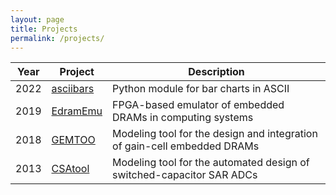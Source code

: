 ```yaml
---
layout: page
title: Projects
permalink: /projects/
---
```



| Year | Project                                                                                                 | Description                                                              |
| ---- | ------------------------------------------------------------------------------------------------------- | ------------------------------------------------------------------------ |
| 2022 | [asciibars](https://github.com/andreabonetti/asciibars)                                                 | Python module for bar charts in ASCII                                    |
| 2019 | [EdramEmu](https://www.epfl.ch/labs/tcl/resources-and-sw/edramemu/)                                     | FPGA-based emulator of embedded DRAMs in computing systems               |
| 2018 | [GEMTOO](https://www.epfl.ch/labs/tcl/resources-and-sw/gemtoo-a-gain-cell-embedded-dram-modeling-tool/) | Modeling tool for the design and integration of gain-cell embedded DRAMs |
| 2013 | [CSAtool](https://github.com/CSAtool/csatool)                                                           | Modeling tool for the automated design of switched-capacitor SAR ADCs    |

